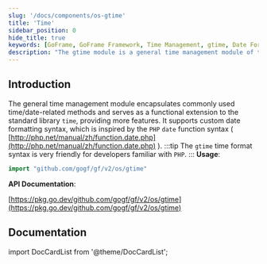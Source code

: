 ```yaml
---
slug: '/docs/components/os-gtime'
title: 'Time'
sidebar_position: 0
hide_title: true
keywords: [GoFrame, GoFrame Framework, Time Management, gtime, Date Formatting, PHP date, General Time Module, Time Extension, Time Date Method, Custom Format]
description: "The gtime module is a general time management module of the GoFrame framework, which extends the functionality of Golang's standard library time. It provides custom date formatting syntax and has good compatibility with PHP's date function format, making it more convenient for PHP developers to implement time management in Go."
---
```


## Introduction

The general time management module encapsulates commonly used time/date-related methods and serves as a functional extension to the standard library `time`, providing more features. It supports custom date formatting syntax, which is inspired by the `PHP` `date` function syntax ( [http://php.net/manual/zh/function.date.php](http://php.net/manual/zh/function.date.php) ).
:::tip
The `gtime` time format syntax is very friendly for developers familiar with `PHP`.
:::
**Usage**:

```go
import "github.com/gogf/gf/v2/os/gtime"
```

**API Documentation**:

[https://pkg.go.dev/github.com/gogf/gf/v2/os/gtime](https://pkg.go.dev/github.com/gogf/gf/v2/os/gtime)

## Documentation

import DocCardList from '@theme/DocCardList';

<DocCardList />